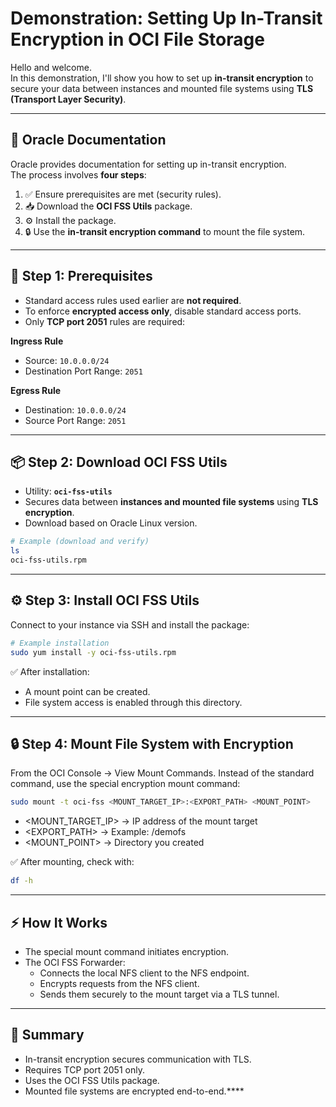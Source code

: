 # Demonstration: Setting Up In-Transit Encryption in OCI File Storage

Hello and welcome.  
In this demonstration, I'll show you how to set up **in-transit encryption** to secure your data between instances and mounted file systems using **TLS (Transport Layer Security)**.

---

## 📘 Oracle Documentation
Oracle provides documentation for setting up in-transit encryption.  
The process involves **four steps**:

1. ✅ Ensure prerequisites are met (security rules).  
2. 📥 Download the **OCI FSS Utils** package.  
3. ⚙️ Install the package.  
4. 🔒 Use the **in-transit encryption command** to mount the file system.  

---

## 🔑 Step 1: Prerequisites
- Standard access rules used earlier are **not required**.  
- To enforce **encrypted access only**, disable standard access ports.  
- Only **TCP port 2051** rules are required:  

**Ingress Rule**  
- Source: `10.0.0.0/24`  
- Destination Port Range: `2051`  

**Egress Rule**  
- Destination: `10.0.0.0/24`  
- Source Port Range: `2051`  

---

## 📦 Step 2: Download OCI FSS Utils
- Utility: **`oci-fss-utils`**  
- Secures data between **instances and mounted file systems** using **TLS encryption**.  
- Download based on Oracle Linux version.  

```bash
# Example (download and verify)
ls
oci-fss-utils.rpm
```

---

## ⚙️ Step 3: Install OCI FSS Utils
Connect to your instance via SSH and install the package:
```bash
# Example installation
sudo yum install -y oci-fss-utils.rpm
```
✅ After installation:
- A mount point can be created.
- File system access is enabled through this directory.

---

## 🔒 Step 4: Mount File System with Encryption

From the OCI Console → View Mount Commands.
Instead of the standard command, use the special encryption mount command:
```bash
sudo mount -t oci-fss <MOUNT_TARGET_IP>:<EXPORT_PATH> <MOUNT_POINT>
```
- <MOUNT_TARGET_IP> → IP address of the mount target
- <EXPORT_PATH> → Example: /demofs
- <MOUNT_POINT> → Directory you created

✅ After mounting, check with:
```bash
df -h
```

---

## ⚡ How It Works

- The special mount command initiates encryption.
- The OCI FSS Forwarder:
  - Connects the local NFS client to the NFS endpoint.
  - Encrypts requests from the NFS client.
  - Sends them securely to the mount target via a TLS tunnel.

---

## 🎯 Summary
- In-transit encryption secures communication with TLS.
- Requires TCP port 2051 only.
- Uses the OCI FSS Utils package.
- Mounted file systems are encrypted end-to-end.****
